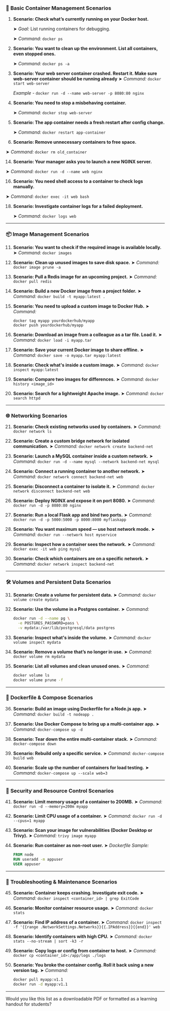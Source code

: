 
### 🔰 **Basic Container Management Scenarios**

1. **Scenario: Check what’s currently running on your Docker host.**
   
    ➤ *Goal:* List running containers for debugging.
   
    ➤ *Command:* `docker ps`
   

3. **Scenario: You want to clean up the environment. List all containers, even stopped ones.**
   
   ➤ *Command:* `docker ps -a`

5. **Scenario: Your web server container crashed. Restart it. Make sure web-server container should be running already**
   ➤ *Command:* `docker start web-server`
   
   *Example* - `docker run -d --name web-server -p 8080:80 nginx`

7. **Scenario: You need to stop a misbehaving container.**
   
   ➤ *Command:* `docker stop web-server`

9. **Scenario: The app container needs a fresh restart after config change.**
    
   ➤ *Command:* `docker restart app-container`

11. **Scenario: Remove unnecessary containers to free space.**

   ➤ *Command:* `docker rm old_container`

14. **Scenario: Your manager asks you to launch a new NGINX server.**
    
   ➤ *Command:* `docker run -d --name web nginx`

16. **Scenario: You need shell access to a container to check logs manually.**
    
   ➤ *Command:* `docker exec -it web bash`

18. **Scenario: Investigate container logs for a failed deployment.**
    
    ➤ *Command:* `docker logs web`

---

### 📦 **Image Management Scenarios**

11. **Scenario: You want to check if the required image is available locally.**
    ➤ *Command:* `docker images`

12. **Scenario: Clean up unused images to save disk space.**
    ➤ *Command:* `docker image prune -a`

13. **Scenario: Pull a Redis image for an upcoming project.**
    ➤ *Command:* `docker pull redis`

14. **Scenario: Build a new Docker image from a project folder.**
    ➤ *Command:* `docker build -t myapp:latest .`

15. **Scenario: You need to upload a custom image to Docker Hub.**
    ➤ *Command:*

    ```
    docker tag myapp yourdockerhub/myapp  
    docker push yourdockerhub/myapp
    ```

16. **Scenario: Download an image from a colleague as a tar file. Load it.**
    ➤ *Command:* `docker load -i myapp.tar`

17. **Scenario: Save your current Docker image to share offline.**
    ➤ *Command:* `docker save -o myapp.tar myapp:latest`

18. **Scenario: Check what's inside a custom image.**
    ➤ *Command:* `docker inspect myapp:latest`

19. **Scenario: Compare two images for differences.**
    ➤ *Command:* `docker history <image_id>`

20. **Scenario: Search for a lightweight Apache image.**
    ➤ *Command:* `docker search httpd`

---

### 🌐 **Networking Scenarios**

21. **Scenario: Check existing networks used by containers.**
    ➤ *Command:* `docker network ls`

22. **Scenario: Create a custom bridge network for isolated communication.**
    ➤ *Command:* `docker network create backend-net`

23. **Scenario: Launch a MySQL container inside a custom network.**
    ➤ *Command:* `docker run -d --name mysql --network backend-net mysql`

24. **Scenario: Connect a running container to another network.**
    ➤ *Command:* `docker network connect backend-net web`

25. **Scenario: Disconnect a container to isolate it.**
    ➤ *Command:* `docker network disconnect backend-net web`

26. **Scenario: Deploy NGINX and expose it on port 8080.**
    ➤ *Command:* `docker run -d -p 8080:80 nginx`

27. **Scenario: Run a local Flask app and bind two ports.**
    ➤ *Command:* `docker run -d -p 5000:5000 -p 8000:8000 myflaskapp`

28. **Scenario: You want maximum speed — use host network mode.**
    ➤ *Command:* `docker run --network host myservice`

29. **Scenario: Inspect how a container sees the network.**
    ➤ *Command:* `docker exec -it web ping mysql`

30. **Scenario: Check which containers are on a specific network.**
    ➤ *Command:* `docker network inspect backend-net`

---

### 🛠️ **Volumes and Persistent Data Scenarios**

31. **Scenario: Create a volume for persistent data.**
    ➤ *Command:* `docker volume create mydata`

32. **Scenario: Use the volume in a Postgres container.**
    ➤ *Command:*

    ```bash
    docker run -d --name pg \
      -e POSTGRES_PASSWORD=pass \
      -v mydata:/var/lib/postgresql/data postgres
    ```

33. **Scenario: Inspect what's inside the volume.**
    ➤ *Command:* `docker volume inspect mydata`

34. **Scenario: Remove a volume that’s no longer in use.**
    ➤ *Command:* `docker volume rm mydata`

35. **Scenario: List all volumes and clean unused ones.**
    ➤ *Command:*

    ```bash
    docker volume ls  
    docker volume prune -f
    ```

---

### 📁 **Dockerfile & Compose Scenarios**

36. **Scenario: Build an image using Dockerfile for a Node.js app.**
    ➤ *Command:* `docker build -t nodeapp .`

37. **Scenario: Use Docker Compose to bring up a multi-container app.**
    ➤ *Command:* `docker-compose up -d`

38. **Scenario: Tear down the entire multi-container stack.**
    ➤ *Command:* `docker-compose down`

39. **Scenario: Rebuild only a specific service.**
    ➤ *Command:* `docker-compose build web`

40. **Scenario: Scale up the number of containers for load testing.**
    ➤ *Command:* `docker-compose up --scale web=3`

---

### 🔐 **Security and Resource Control Scenarios**

41. **Scenario: Limit memory usage of a container to 200MB.**
    ➤ *Command:* `docker run -d --memory=200m myapp`

42. **Scenario: Limit CPU usage of a container.**
    ➤ *Command:* `docker run -d --cpus=1 myapp`

43. **Scenario: Scan your image for vulnerabilities (Docker Desktop or Trivy).**
    ➤ *Command:* `trivy image myapp`

44. **Scenario: Run container as non-root user.**
    ➤ *Dockerfile Sample:*

    ```dockerfile
    FROM node  
    RUN useradd -m appuser  
    USER appuser  
    ```

---

### 🧹 **Troubleshooting & Maintenance Scenarios**

45. **Scenario: Container keeps crashing. Investigate exit code.**
    ➤ *Command:* `docker inspect <container_id> | grep ExitCode`

46. **Scenario: Monitor container resource usage.**
    ➤ *Command:* `docker stats`

47. **Scenario: Find IP address of a container.**
    ➤ *Command:* `docker inspect -f '{{range .NetworkSettings.Networks}}{{.IPAddress}}{{end}}' web`

48. **Scenario: Identify containers with high CPU.**
    ➤ *Command:* `docker stats --no-stream | sort -k3 -r`

49. **Scenario: Copy logs or config from container to host.**
    ➤ *Command:* `docker cp <container_id>:/app/logs ./logs`

50. **Scenario: You broke the container config. Roll it back using a new version tag.**
    ➤ *Command:*

    ```bash
    docker pull myapp:v1.1  
    docker run -d myapp:v1.1
    ```

---

Would you like this list as a downloadable PDF or formatted as a learning handout for students?
